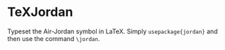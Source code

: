 # TeXJordan
Typeset the Air-Jordan symbol in LaTeX.
Simply `usepackage{jordan}` and then use the command `\jordan`.
